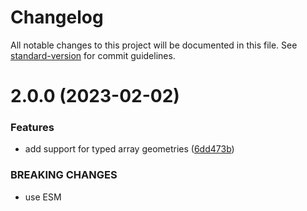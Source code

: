 # Changelog

All notable changes to this project will be documented in this file. See [standard-version](https://github.com/conventional-changelog/standard-version) for commit guidelines.

# 2.0.0 (2023-02-02)


### Features

* add support for typed array geometries ([6dd473b](https://github.com/vorg/geom-split-vertices/commit/6dd473b6f8216ef1e7b6ddb99c22691e8f9b1a03))


### BREAKING CHANGES

* use ESM
